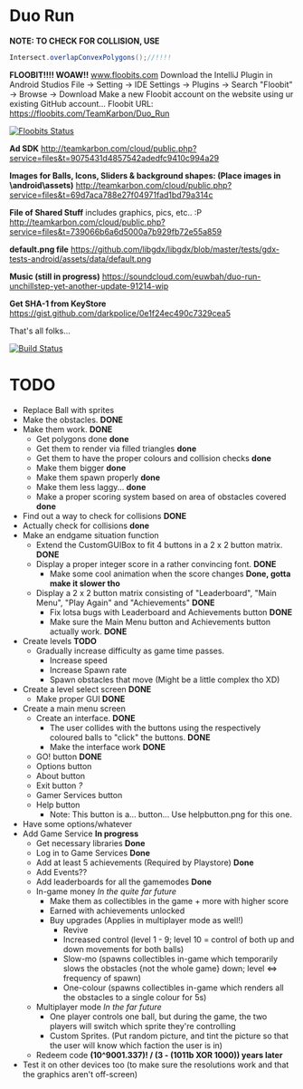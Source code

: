 Duo Run
=======

**NOTE: TO CHECK FOR COLLISION, USE**
```java
Intersect.overlapConvexPolygons();//!!!!
```

**FLOOBIT!!!! WOAW!!**
www.floobits.com
Download the IntelliJ Plugin in Android Studios File -> Setting -> IDE Settings -> Plugins -> Search "Floobit" -> Browse -> Download
Make a new Floobit account on the website using ur existing GitHub account...
Floobit URL: https://floobits.com/TeamKarbon/Duo_Run
          
[![Floobits Status](https://floobits.com/TeamKarbon/Duo_Run.png)](https://floobits.com/TeamKarbon/Duo_Run/redirect)

**Ad SDK**
http://teamkarbon.com/cloud/public.php?service=files&t=9075431d4857542adedfc9410c994a29

**Images for Balls, Icons, Sliders & background shapes: (Place images in \android\assets)**
http://teamkarbon.com/cloud/public.php?service=files&t=69d7aca788e27f04971fad1bd79a314c

**File of Shared Stuff** includes graphics, pics, etc.. :P
http://teamkarbon.com/cloud/public.php?service=files&t=739066b6a6d5000a7b929fb72e55a859

**default.png file**
https://github.com/libgdx/libgdx/blob/master/tests/gdx-tests-android/assets/data/default.png

**Music (still in progress)**
https://soundcloud.com/euwbah/duo-run-unchillstep-yet-another-update-91214-wip

**Get SHA-1 from KeyStore**
https://gist.github.com/darkpolice/0e1f24ec490c7329cea5

That's all folks...

[![Build Status](https://travis-ci.org/TeamKarbonOfficial/GDXTest.svg?branch=master)](https://travis-ci.org/TeamKarbonOfficial/GDXTest)

TODO
=======
- Replace Ball with sprites
- Make the obstacles.  **DONE**
- Make them work. **DONE**
    - Get polygons done **done**
    - Get them to render via filled triangles **done**
    - Get them to have the proper colours and collision checks **done**
    - Make them bigger **done**
    - Make them spawn properly **done**
    - Make them less laggy...  **done**
    - Make a proper scoring system based on area of obstacles covered **done**
- Find out a way to check for collisions **DONE**
- Actually check for collisions **done**
- Make an endgame situation function
    - Extend the CustomGUIBox to fit 4 buttons in a 2 x 2 button matrix. **DONE**
    - Display a proper integer score in a rather convincing font. **DONE**
        - Make some cool animation when the score changes **Done, gotta make it slower tho**
    - Display a 2 x 2 button matrix consisting of "Leaderboard", "Main Menu", "Play Again" and "Achievements" **DONE**
        - Fix lotsa bugs with Leaderboard and Achievements button **DONE**
        - Make sure the Main Menu button and Achievements button actually work. **DONE**
- Create levels **TODO**
    - Gradually increase difficulty as game time passes.
        - Increase speed
        - Increase Spawn rate
        - Spawn obstacles that move (Might be a little complex tho XD)
- Create a level select screen **DONE**
    - Make proper GUI **DONE**
- Create a main menu screen
    - Create an interface. **DONE**
        - The user collides with the buttons using the respectively coloured balls to "click" the buttons. **DONE**
        - Make the interface work **DONE**
    - GO! button **DONE**
    - Options button
    - About button
    - Exit button *?*
    - Gamer Services button
    - Help button
        - Note: This button is a... button... Use helpbutton.png for this one.
- Have some options/whatever
- Add Game Service **In progress**
    - Get necessary libraries **Done**
    - Log in to Game Services **Done**
    - Add at least 5 achievements (Required by Playstore) **Done**
    - Add Events??
    - Add leaderboards for all the gamemodes **Done**
    - In-game money *In the quite far future*
        - Make them as collectibles in the game + more with higher score
        - Earned with achievements unlocked
        - Buy upgrades (Applies in multiplayer mode as well!)
            - Revive
            - Increased control (level 1 - 9; level 10 = control of both up and down movements for both balls)
            - Slow-mo (spawns collectibles in-game which temporarily slows the obstacles {not the whole game} down; level <=> frequency of spawn)
            - One-colour (spawns collectibles in-game which renders all the obstacles to a single colour for 5s)
    - Multiplayer mode *In the far future*
        - One player controls one ball, but during the game, the two players will switch which sprite they're controlling
        - Custom Sprites. (Put random picture, and tint the picture so that the user will know which faction the user is in)
    - Redeem code **(10^9001.337)! / (3 - (1011b XOR 1000)) years later**
- Test it on other devices too (to make sure the resolutions work and that the graphics aren't off-screen)
